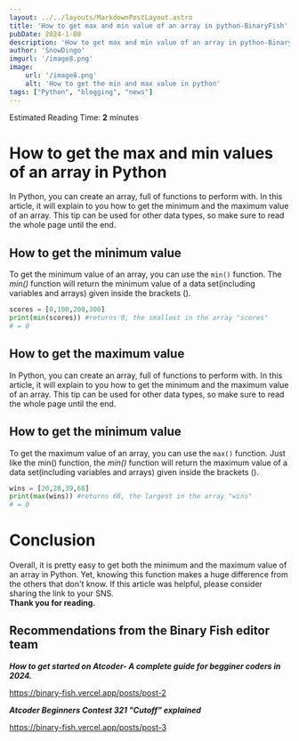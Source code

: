 ```yaml
---
layout: ../../layouts/MarkdownPostLayout.astro
title: 'How to get max and min value of an array in python-BinaryFish'
pubDate: 2024-1-08
description: 'How to get max and min value of an array in python-BinaryFish'
author: 'SnowDingo'
imgurl: '/image8.png'
image:
    url: '/image8.png'
    alt: 'How to get the min and max value in python'
tags: ["Python", "blogging", "news"]
---
```

Estimated Reading Time: **2** minutes
# How to get the max and min values of an array in Python
In Python, you can create an array, full of functions to perform with.
In this article, it will explain to you how to get the minimum and the maximum value of an array. This tip can be used for other data types, so make sure to read the whole page until the end.

## How to get the minimum value
To get the minimum value of an array, you can use the ```min()``` function. The *min()* function will return the minimum value of a data set(including variables and arrays) given inside the brackets ().

```py 
scores = [0,100,200,300]
print(min(scores)) #returns 0, the smallest in the array "scores"
# = 0
```


## How to get the maximum value
In Python, you can create an array, full of functions to perform with.
In this article, it will explain to you how to get the minimum and the maximum value of an array. This tip can be used for other data types, so make sure to read the whole page until the end.

## How to get the minimum value
To get the maximum value of an array, you can use the ```max()``` function. Just like the min() function, the *min()* function will return the maximum value of a data set(including variables and arrays) given inside the brackets ().

```py 
wins = [20,28,39,68]
print(max(wins)) #returns 68, the largest in the array "wins"
# = 0
```

# Conclusion
Overall, it is pretty easy to get both the minimum and the maximum value of an array in Python. Yet, knowing this function makes a huge difference from the others that don't know.
If this article was helpful, please consider sharing the link to your SNS. 
<br />**Thank you for reading.**

## Recommendations from the Binary Fish editor team

***How to get started on Atcoder- A complete guide for begginer coders in 2024.***

https://binary-fish.vercel.app/posts/post-2


***Atcoder Beginners Contest 321 "Cutoff" explained***

https://binary-fish.vercel.app/posts/post-3